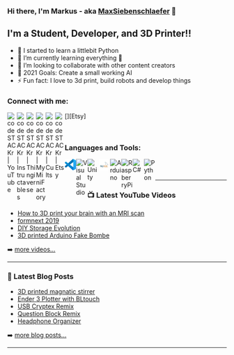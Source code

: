 ### Hi there, I'm Markus - aka [MaxSiebenschlaefer][youtube] 👋


## I'm a Student, Developer, and 3D Printer!!

- 🔭 I started to learn a littlebit Python
- 🌱 I’m currently learning everything 🤣
- 👯 I’m looking to collaborate with other content creators
- 🥅 2021 Goals: Create a small working AI
- ⚡ Fun fact: I love to 3d print, build robots and develop things


### Connect with me:

[<img align="left" alt="codeSTACKr | YouTube" width="22px" src="https://www.uni-giessen.de/fbz/fb04/institute/geschichte/fachjournalistik/bilder/Logos/YouTube-logo/image_preview" />][youtube]
[<img align="left" alt="codeSTACKr | Instructables" width="22px" src="https://www.instructables.com/assets/img/instructables-logo-v2.png" />][instructables]
[<img align="left" alt="codeSTACKr | Thingiverse" width="22px" src="https://files.cults3d.com/uploaders/14044687/illustration-file/01730ffa-6c92-4835-94d7-caa4177a236f/Thingiverse_large.png" />][thingiverse]
[<img align="left" alt="codeSTACKr | MyMiniFactory" width="22px" src="https://encrypted-tbn0.gstatic.com/images?q=tbn%3AANd9GcSVVB0VXX9uS1OIWTH4uYrtGqqx_kI3yK9MbQ&usqp=CAU" />][myminifactory]
[<img align="left" alt="codeSTACKr | Cults" width="22px" src="https://pbs.twimg.com/profile_images/378800000509674306/abac759daf6b662ba7fbd7112f9db559_400x400.png" />][cults]
[<img align="left" alt="codeSTACKr | Etsy" width="22px" src="https://www.accountone.de/wp-content/uploads/2021/05/icon-etsy-app@2x.png" />][Etsy]


<br />

### Languages and Tools:

<img align="left" alt="Visual Studio Code" width="26px" src="https://raw.githubusercontent.com/github/explore/80688e429a7d4ef2fca1e82350fe8e3517d3494d/topics/visual-studio-code/visual-studio-code.png" />
<img align="left" alt="Visual Studio" width="26px" src="https://upload.wikimedia.org/wikipedia/commons/thumb/c/cd/Visual_Studio_2017_Logo.svg/1200px-Visual_Studio_2017_Logo.svg.png" />
<img align="left" alt="Unity" width="26px" src="https://cdn.freebiesupply.com/logos/large/2x/unity-69-logo-png-transparent.png" />
<img align="left" alt="MySQL" width="26px" src="https://raw.githubusercontent.com/github/explore/80688e429a7d4ef2fca1e82350fe8e3517d3494d/topics/mysql/mysql.png" />
<img align="left" alt="Arduino" width="26px" src="https://www.heise.de/download/media/arduino-ide-84057/arduino-logo_1-1-30.png" />
<img align="left" alt="RaspberryPi" width="26px" src="https://i.pinimg.com/originals/6e/de/a8/6edea84dffc69d2c190c427be484143c.png" />
<img align="left" alt="C#" width="26px" src="https://pluralsight.imgix.net/paths/path-icons/csharp-e7b8fcd4ce.png" />
<img align="left" alt="Python" width="26px" src="https://upload.wikimedia.org/wikipedia/commons/thumb/c/c3/Python-logo-notext.svg/600px-Python-logo-notext.svg.png" />

<br />
<br />

---

### 📺 Latest YouTube Videos

<!-- YOUTUBE:START -->
- [How to 3D print your brain with an MRI scan](https://www.youtube.com/watch?v=b8GYitFu2OY&t)
- [formnext 2019](https://www.youtube.com/watch?v=WduKcFMHBxM)
- [DIY Storage Evolution](https://www.youtube.com/watch?v=Id1-tjftRHc&t)
- [3D printed Arduino Fake Bombe](https://www.youtube.com/watch?v=K47BuDPVzD0&t)
<!-- YOUTUBE:END -->

➡️ [more videos...][youtube]

---

### 📕 Latest Blog Posts

<!-- BLOG-POST-LIST:START -->
- [3D printed magnatic stirrer](https://www.instructables.com/3D-Printed-Magnatic-Stirrer/)
- [Ender 3 Plotter with BLtouch](https://www.instructables.com/Ender-3-Plotter-With-BLtouch-Remix/)
- [USB Cryptex Remix](https://www.instructables.com/USB-Cryptex-Remix/)
- [Question Block Remix](https://www.instructables.com/Question-Block-Remix/)
- [Headphone Organizer](https://www.instructables.com/HeadphoneholderSilly-Solution/)
<!-- BLOG-POST-LIST:END -->

➡️ [more blog posts...][instructables]

---



[youtube]: https://www.youtube.com/channel/UCKLloFoVPy84dioQ_5BPWQw
[thingiverse]: https://www.thingiverse.com/threed_designer/designs
[myminifactory]: https://www.myminifactory.com/users/threeD_Designer
[instructables]: https://www.instructables.com/member/Max%20Siebenschl%C3%A4fer/instructables/
[twitch]: https://www.twitch.tv/maxsiebenschlaefer
[cults]: https://cults3d.com/en/users/maxsiebenschlaefer13/creations

